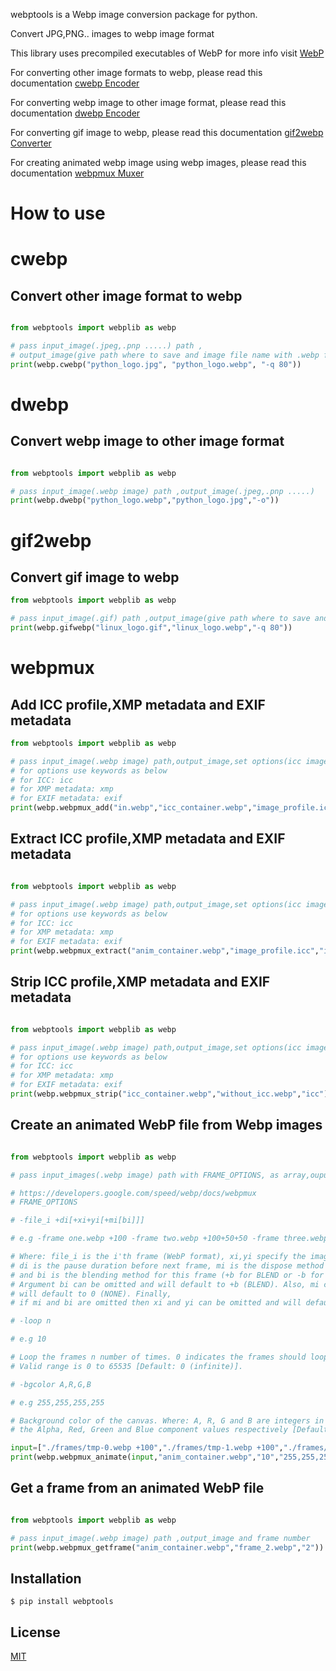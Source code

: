 webptools is a Webp image conversion package for python.

Convert JPG,PNG.. images to webp image format

This library uses precompiled executables of WebP for more info visit [WebP](https://developers.google.com/speed/webp)

For converting other image formats to webp, please read this documentation  [cwebp Encoder](https://developers.google.com/speed/webp/docs/cwebp)

For converting webp image to other image format, please read this documentation  [dwebp Encoder](https://developers.google.com/speed/webp/docs/dwebp)

For converting gif image to webp, please read this documentation [gif2webp Converter](https://developers.google.com/speed/webp/docs/gif2webp)

For creating animated webp image using webp images, please read this documentation [webpmux Muxer](https://developers.google.com/speed/webp/docs/webpmux)


# How to use

# cwebp

## Convert other image format to webp

```python

from webptools import webplib as webp

# pass input_image(.jpeg,.pnp .....) path ,
# output_image(give path where to save and image file name with .webp file type extension)
print(webp.cwebp("python_logo.jpg", "python_logo.webp", "-q 80"))


```

# dwebp

## Convert webp image to other image format

```python

from webptools import webplib as webp

# pass input_image(.webp image) path ,output_image(.jpeg,.pnp .....)
print(webp.dwebp("python_logo.webp","python_logo.jpg","-o"))

```

# gif2webp

## Convert gif image to webp

```python
from webptools import webplib as webp

# pass input_image(.gif) path ,output_image(give path where to save and image file name with .webp file type extension)
print(webp.gifwebp("linux_logo.gif","linux_logo.webp","-q 80"))
```

# webpmux

## Add ICC profile,XMP metadata and EXIF metadata

```python
from webptools import webplib as webp

# pass input_image(.webp image) path,output_image,set options(icc image profile,XMP metadata or EXIF metadata) and file.
# for options use keywords as below
# for ICC: icc
# for XMP metadata: xmp
# for EXIF metadata: exif
print(webp.webpmux_add("in.webp","icc_container.webp","image_profile.icc","icc"))
```

## Extract ICC profile,XMP metadata and EXIF metadata

```python

from webptools import webplib as webp

# pass input_image(.webp image) path,output_image,set options(icc image profile,XMP metadata or EXIF metadata) and file.
# for options use keywords as below
# for ICC: icc
# for XMP metadata: xmp
# for EXIF metadata: exif
print(webp.webpmux_extract("anim_container.webp","image_profile.icc","icc"))
```

## Strip ICC profile,XMP metadata and EXIF metadata

```python

from webptools import webplib as webp

# pass input_image(.webp image) path,output_image,set options(icc image profile,XMP metadata or EXIF metadata) and file.
# for options use keywords as below
# for ICC: icc
# for XMP metadata: xmp
# for EXIF metadata: exif
print(webp.webpmux_strip("icc_container.webp","without_icc.webp","icc"))


```

## Create an animated WebP file from Webp images

```python

from webptools import webplib as webp

# pass input_images(.webp image) path with FRAME_OPTIONS, as array,ouput image will be animated .webp image

# https://developers.google.com/speed/webp/docs/webpmux
# FRAME_OPTIONS

# -file_i +di[+xi+yi[+mi[bi]]]

# e.g -frame one.webp +100 -frame two.webp +100+50+50 -frame three.webp +100+50+50+1+b

# Where: file_i is the i'th frame (WebP format), xi,yi specify the image offset for this frame,
# di is the pause duration before next frame, mi is the dispose method for this frame (0 for NONE or 1 for BACKGROUND)
# and bi is the blending method for this frame (+b for BLEND or -b for NO_BLEND).
# Argument bi can be omitted and will default to +b (BLEND). Also, mi can be omitted if bi is omitted and
# will default to 0 (NONE). Finally,
# if mi and bi are omitted then xi and yi can be omitted and will default to +0+0.

# -loop n

# e.g 10

# Loop the frames n number of times. 0 indicates the frames should loop forever.
# Valid range is 0 to 65535 [Default: 0 (infinite)].

# -bgcolor A,R,G,B

# e.g 255,255,255,255

# Background color of the canvas. Where: A, R, G and B are integers in the range 0 to 255 specifying
# the Alpha, Red, Green and Blue component values respectively [Default: 255,255,255,255].

input=["./frames/tmp-0.webp +100","./frames/tmp-1.webp +100","./frames/tmp-2.webp +100"]
print(webp.webpmux_animate(input,"anim_container.webp","10","255,255,255,255"))

```

## Get a frame from an animated WebP file

```python

from webptools import webplib as webp

# pass input_image(.webp image) path ,output_image and frame number
print(webp.webpmux_getframe("anim_container.webp","frame_2.webp","2"))


```

## Installation

```shell
$ pip install webptools
```

## License

  [MIT](LICENSE)
